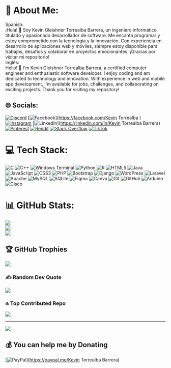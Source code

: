 # 💫 About Me:
Spanish:<br>¡Hola! 👋 Soy Kevin Gleishner Torrealba Barrera, un ingeniero informático titulado y apasionado desarrollador de software. Me encanta programar y estoy comprometido con la tecnología y la innovación. Con experiencia en desarrollo de aplicaciones web y móviles, siempre estoy disponible para trabajos, desafíos y colaborar en proyectos emocionantes. ¡Gracias por visitar mi repositorio!<br>Inglés:<br>Hello! 👋 I'm  Kevin Gleishner Torrealba Barrera, a certified computer engineer and enthusiastic software developer. I enjoy coding and am dedicated to technology and innovation. With experience in web and mobile app development, I'm available for jobs, challenges, and collaborating on exciting projects. Thank you for visiting my repository!<br>


## 🌐 Socials:
[![Discord](https://img.shields.io/badge/Discord-%237289DA.svg?logo=discord&logoColor=white)](https://discord.gg/https://discord.gg/Q7m6R8Rn) [![Facebook](https://img.shields.io/badge/Facebook-%231877F2.svg?logo=Facebook&logoColor=white)](https://facebook.com/Kevin Torrealba ) [![Instagram](https://img.shields.io/badge/Instagram-%23E4405F.svg?logo=Instagram&logoColor=white)](https://instagram.com/Gleisk789) [![LinkedIn](https://img.shields.io/badge/LinkedIn-%230077B5.svg?logo=linkedin&logoColor=white)](https://linkedin.com/in/Kevin Torrealba Barrera) [![Pinterest](https://img.shields.io/badge/Pinterest-%23E60023.svg?logo=Pinterest&logoColor=white)](https://pinterest.com/gleisk7899) [![Reddit](https://img.shields.io/badge/Reddit-%23FF4500.svg?logo=Reddit&logoColor=white)](https://reddit.com/user/Gleisk789) [![Stack Overflow](https://img.shields.io/badge/-Stackoverflow-FE7A16?logo=stack-overflow&logoColor=white)](https://stackoverflow.com/users/gleisk789) [![TikTok](https://img.shields.io/badge/TikTok-%23000000.svg?logo=TikTok&logoColor=white)](https://tiktok.com/@Gleisk789) 

# 💻 Tech Stack:
![C](https://img.shields.io/badge/c-%2300599C.svg?style=for-the-badge&logo=c&logoColor=white) ![C++](https://img.shields.io/badge/c++-%2300599C.svg?style=for-the-badge&logo=c%2B%2B&logoColor=white) ![Windows Terminal](https://img.shields.io/badge/Windows%20Terminal-%234D4D4D.svg?style=for-the-badge&logo=windows-terminal&logoColor=white) ![Python](https://img.shields.io/badge/python-3670A0?style=for-the-badge&logo=python&logoColor=ffdd54) ![R](https://img.shields.io/badge/r-%23276DC3.svg?style=for-the-badge&logo=r&logoColor=white) ![HTML5](https://img.shields.io/badge/html5-%23E34F26.svg?style=for-the-badge&logo=html5&logoColor=white) ![Java](https://img.shields.io/badge/java-%23ED8B00.svg?style=for-the-badge&logo=openjdk&logoColor=white) ![JavaScript](https://img.shields.io/badge/javascript-%23323330.svg?style=for-the-badge&logo=javascript&logoColor=%23F7DF1E) ![CSS3](https://img.shields.io/badge/css3-%231572B6.svg?style=for-the-badge&logo=css3&logoColor=white) ![PHP](https://img.shields.io/badge/php-%23777BB4.svg?style=for-the-badge&logo=php&logoColor=white) ![Bootstrap](https://img.shields.io/badge/bootstrap-%238511FA.svg?style=for-the-badge&logo=bootstrap&logoColor=white) ![Django](https://img.shields.io/badge/django-%23092E20.svg?style=for-the-badge&logo=django&logoColor=white) ![WordPress](https://img.shields.io/badge/WordPress-%23117AC9.svg?style=for-the-badge&logo=WordPress&logoColor=white) ![Laravel](https://img.shields.io/badge/laravel-%23FF2D20.svg?style=for-the-badge&logo=laravel&logoColor=white) ![Apache](https://img.shields.io/badge/apache-%23D42029.svg?style=for-the-badge&logo=apache&logoColor=white) ![MySQL](https://img.shields.io/badge/mysql-4479A1.svg?style=for-the-badge&logo=mysql&logoColor=white) ![SQLite](https://img.shields.io/badge/sqlite-%2307405e.svg?style=for-the-badge&logo=sqlite&logoColor=white) ![Figma](https://img.shields.io/badge/figma-%23F24E1E.svg?style=for-the-badge&logo=figma&logoColor=white) ![Canva](https://img.shields.io/badge/Canva-%2300C4CC.svg?style=for-the-badge&logo=Canva&logoColor=white) ![Git](https://img.shields.io/badge/git-%23F05033.svg?style=for-the-badge&logo=git&logoColor=white) ![GitHub](https://img.shields.io/badge/github-%23121011.svg?style=for-the-badge&logo=github&logoColor=white) ![Arduino](https://img.shields.io/badge/-Arduino-00979D?style=for-the-badge&logo=Arduino&logoColor=white) ![Cisco](https://img.shields.io/badge/cisco-%23049fd9.svg?style=for-the-badge&logo=cisco&logoColor=black)
# 📊 GitHub Stats:
![](https://github-readme-stats.vercel.app/api?username=Gleisk78&theme=shades-of-purple&hide_border=false&include_all_commits=false&count_private=false)<br/>
![](https://github-readme-streak-stats.herokuapp.com/?user=Gleisk78&theme=shades-of-purple&hide_border=false)<br/>
![](https://github-readme-stats.vercel.app/api/top-langs/?username=Gleisk78&theme=shades-of-purple&hide_border=false&include_all_commits=false&count_private=false&layout=compact)

## 🏆 GitHub Trophies
![](https://github-profile-trophy.vercel.app/?username=Gleisk78&theme=tokyonight&no-frame=true&no-bg=false&margin-w=4)

### ✍️ Random Dev Quote
![](https://quotes-github-readme.vercel.app/api?type=horizontal&theme=radical)

### 🔝 Top Contributed Repo
![](https://github-contributor-stats.vercel.app/api?username=Gleisk78&limit=5&theme=dracula&combine_all_yearly_contributions=true)

---
[![](https://visitcount.itsvg.in/api?id=Gleisk78&icon=2&color=0)](https://visitcount.itsvg.in)

  ## 💰 You can help me by Donating
  [![PayPal](https://img.shields.io/badge/PayPal-00457C?style=for-the-badge&logo=paypal&logoColor=white)](https://paypal.me/Kevin Torrealba Barrera) 

  
<!-- Proudly created with GPRM ( https://gprm.itsvg.in ) -->
